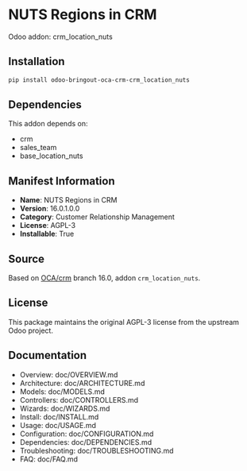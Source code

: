 # NUTS Regions in CRM

Odoo addon: crm_location_nuts

## Installation

```bash
pip install odoo-bringout-oca-crm-crm_location_nuts
```

## Dependencies

This addon depends on:
- crm
- sales_team
- base_location_nuts

## Manifest Information

- **Name**: NUTS Regions in CRM
- **Version**: 16.0.1.0.0
- **Category**: Customer Relationship Management
- **License**: AGPL-3
- **Installable**: True

## Source

Based on [OCA/crm](https://github.com/OCA/crm) branch 16.0, addon `crm_location_nuts`.

## License

This package maintains the original AGPL-3 license from the upstream Odoo project.

## Documentation

- Overview: doc/OVERVIEW.md
- Architecture: doc/ARCHITECTURE.md
- Models: doc/MODELS.md
- Controllers: doc/CONTROLLERS.md
- Wizards: doc/WIZARDS.md
- Install: doc/INSTALL.md
- Usage: doc/USAGE.md
- Configuration: doc/CONFIGURATION.md
- Dependencies: doc/DEPENDENCIES.md
- Troubleshooting: doc/TROUBLESHOOTING.md
- FAQ: doc/FAQ.md
